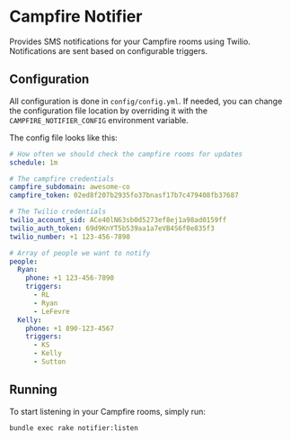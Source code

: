 # Campfire Notifier

Provides SMS notifications for your Campfire rooms using Twilio. Notifications are sent based on configurable triggers.

## Configuration

All configuration is done in `config/config.yml`. If needed, you can change the configuration file location by overriding it with the `CAMPFIRE_NOTIFIER_CONFIG` environment variable.

The config file looks like this:

``` yaml
# How often we should check the campfire rooms for updates
schedule: 1m

# The campfire credentials
campfire_subdomain: awesome-co
campfire_token: 02ed8f207b2935fo37bnasf17b7c479408fb37687

# The Twilio credentials
twilio_account_sid: ACe40lN63sb0d5273ef8ej1a98ad0159ff
twilio_auth_token: 69d9KnYT5b539aa1a7eVB4S6f0e835f3
twilio_number: +1 123-456-7890

# Array of people we want to notify
people:
  Ryan:
    phone: +1 123-456-7890
    triggers:
      - RL
      - Ryan
      - LeFevre
  Kelly:
    phone: +1 890-123-4567
    triggers:
      - KS
      - Kelly
      - Sutton
```

## Running

To start listening in your Campfire rooms, simply run:

``` shell
bundle exec rake notifier:listen
```